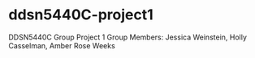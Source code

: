 # ddsn5440C-project1
DDSN5440C Group Project 1
Group Members: Jessica Weinstein, Holly Casselman, Amber Rose Weeks